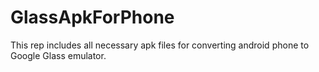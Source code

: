 GlassApkForPhone
================

This rep includes all necessary apk files for converting android phone to Google Glass emulator.

